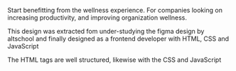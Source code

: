 Start benefitting from the wellness experience. For companies looking on increasing productivity, and improving organization wellness.

This design was extracted fom under-studying the figma design by altschool and finally designed as a frontend developer with HTML, CSS and JavaScript

The HTML tags are well structured, likewise with the CSS and JavaScript
